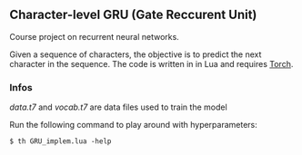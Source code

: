 ## Character-level GRU (Gate Reccurent Unit)

Course project on recurrent neural networks.

Given a sequence of characters, the objective is to predict the next character in the sequence. The code is written in in Lua and requires [Torch](http://torch.ch/).

### Infos

*data.t7* and *vocab.t7* are data files used to train the model

Run the following command to play around with hyperparameters:

```
$ th GRU_implem.lua -help
```

